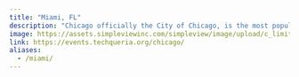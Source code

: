 ```yaml
---
title: "Miami, FL"
description: "Chicago officially the City of Chicago, is the most populous city in Illinois, as well as the third most populous city in the United States. "
image: https://assets.simpleviewinc.com/simpleview/image/upload/c_limit,h_1200,q_75,w_1200/v1/clients/chicago/Choose_Chicago_8086f9ab-7fa4-4515-aaca-244b7ca7e0f6.jpg
link: https://events.techqueria.org/chicago/
aliases:
  - /miami/
---
```

